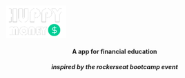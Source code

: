 
<img src="./src/assets/huppy-money.png"
     alt="Markdown Monster icon"
     style="float: cent" />
#### <center>A app for financial education
##### <center>inspired by the rockerseat bootcamp event

